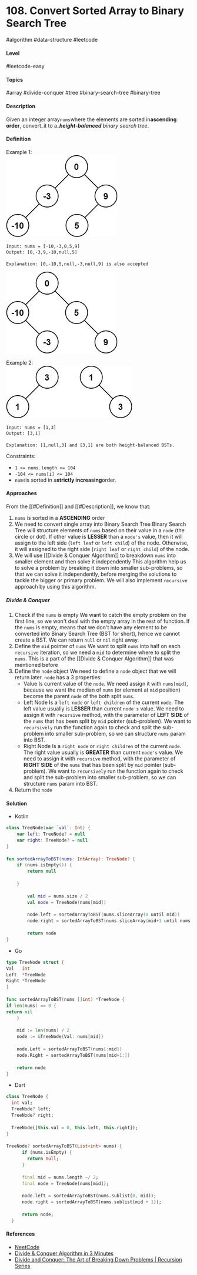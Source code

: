 # 108. Convert Sorted Array to Binary Search Tree

#algorithm #data-structure #leetcode

#### Level

#leetcode-easy

#### Topics

#array #divide-conquer #tree #binary-search-tree #binary-tree

#### Description

Given an integer array`nums`where the elements are sorted in**ascending order**, convert_it to a_**_height-balanced_**
_binary search tree_.

#### Definition

Example 1:\
![Example 1](https://github.com/homindolentrahar/leet_to_lit/blob/master/108-Convert%20Sorted%20Array%20to%20Binary%20Search%20Tree/assets/example_1.png)

```
Input: nums = [-10,-3,0,5,9]
Output: [0,-3,9,-10,null,5]

Explanation: [0,-10,5,null,-3,null,9] is also accepted
```

![Example 1 Result](https://github.com/homindolentrahar/leet_to_lit/blob/master/108-Convert%20Sorted%20Array%20to%20Binary%20Search%20Tree/assets/example_1_result.png)

Example 2:\
![Example 2](https://github.com/homindolentrahar/leet_to_lit/blob/master/108-Convert%20Sorted%20Array%20to%20Binary%20Search%20Tree/assets/example_2.png)

```
Input: nums = [1,3]
Output: [3,1]

Explanation: [1,null,3] and [3,1] are both height-balanced BSTs.
```

Constraints:

- `1 <= nums.length <= 104`
- `-104 <= nums[i] <= 104`
- `nums`is sorted in a**strictly increasing**order.

#### Approaches

From the [[#Definition]] and [[#Description]], we know that:

1. `nums` is sorted in a **ASCENDING** order
2. We need to convert single array into Binary Search Tree
   Binary Search Tree will structure elements of `nums` based on their value in a `node` (the circle or dot). If other
   value is **LESSER** than a `node's` value, then it will assign to the left side (`left leaf` or  `left child`) of the
   node. Otherwise, it will assigned to the right side (`right leaf` or `right child`) of the node.
3. We will use [[Divide & Conquer Algorithm]] to breakdown `nums` into smaller element and then solve it independently
   This algorithm help us to solve a problem by breaking it down into smaller sub-problems, so that we can solve it
   independently, before merging the solutions to tackle the bigger or primary problem.
   We will also implement `recursive` approach by using this algorithm.

##### Divide & Conquer

1. Check if the `nums` is empty
   We want to catch the empty problem on the first line, so we won't deal with the empty array in the rest of function.
   If the `nums` is empty, means that we don't have any element to be converted into Binary Search Tree (BST for short),
   hence we cannot create a BST. We can return `null` or `nil` right away.
2. Define the `mid` pointer of `nums`
   We want to split `nums` into half on each `recursive` iteration, so we need a `mid` to determine where to split
   the `nums`. This is a part of the [[Divide & Conquer Algorithm]] that was mentioned before
3. Define the `node` object
   We need to define a `node` object that we will return later. `node` has a 3 properties:
    - Value
      Is current value of the `node`. We need assign it with `nums[mid]`, because we want the median of `nums` (or
      element at `mid` position) become the parent `node` of the both split `nums`.
    - Left Node
      Is a `left node` or `left children` of the current `node`. The left value usually is **LESSER** than
      current `node's` value.
      We need to assign it with `recursive` method, with the parameter of **LEFT SIDE** of the `nums` that has been
      split by `mid` pointer (sub-problem). We want to `recursively` run the function again to check and split the
      sub-problem into smaller sub-problem, so we can structure `nums` param into BST.
    - Right Node
      Is a `right node` or `right children` of the current `node`. The right value usually is **GREATER** than
      current `node's` value.
      We need to assign it with `recursive` method, with the parameter of **RIGHT SIDE** of the `nums` that has been
      split by `mid` pointer (sub-problem). We want to `recursively` run the function again to check and split the
      sub-problem into smaller sub-problem, so we can structure `nums` param into BST.
4. Return the `node`

#### Solution

- Kotlin

```kotlin
class TreeNode(var `val`: Int) {
    var left: TreeNode? = null
    var right: TreeNode? = null
}

fun sortedArrayToBST(nums: IntArray): TreeNode? {
    if (nums.isEmpty()) {
        return null
           
    }

        val mid = nums.size / 2
        val node = TreeNode(nums[mid])

        node.left = sortedArrayToBST(nums.sliceArray(0 until mid))
        node.right = sortedArrayToBST(nums.sliceArray(mid+1 until nums.size))

        return node
}
```

- Go

```go
type TreeNode struct {
Val   int
Left  *TreeNode
Right *TreeNode  
}

func sortedArrayToBST(nums []int) *TreeNode {
if len(nums) == 0 {
return nil
    }

    mid := len(nums) / 2
    node := &TreeNode{Val: nums[mid]}

    node.Left = sortedArrayToBST(nums[:mid])
    node.Right = sortedArrayToBST(nums[mid+1:])
   
    return node
}
```

- Dart

```dart
class TreeNode {
  int val;
  TreeNode? left;
  TreeNode? right;

  TreeNode([this.val = 0, this.left, this.right]);
}

TreeNode? sortedArrayToBST(List<int> nums) {
      if (nums.isEmpty) {
        return null;
      }

      final mid = nums.length ~/ 2;
      final node = TreeNode(nums[mid]);
     
      node.left = sortedArrayToBST(nums.sublist(0, mid));
      node.right = sortedArrayToBST(nums.sublist(mid + 1));
     
      return node;
  }
```

#### References

- [NeetCode](https://youtu.be/0K0uCMYq5ng?si=OH145shMvDll4gQn)
- [Divide & Conquer Algorithm in 3 Minutes](https://youtu.be/YOh6hBtX5l0?si=QznV76eRG0OZ8qEr)
- [Divide and Conquer: The Art of Breaking Down Problems | Recursion Series](https://youtu.be/ib4BHvr5-Ao?si=YbchQghH-mzVLM5p)